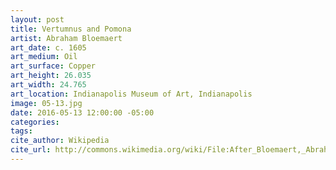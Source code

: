 ```yaml
---
layout: post
title: Vertumnus and Pomona
artist: Abraham Bloemaert
art_date: c. 1605
art_medium: Oil
art_surface: Copper
art_height: 26.035
art_width: 24.765
art_location: Indianapolis Museum of Art, Indianapolis
image: 05-13.jpg
date: 2016-05-13 12:00:00 -05:00
categories:
tags:
cite_author: Wikipedia
cite_url: http://commons.wikimedia.org/wiki/File:After_Bloemaert,_Abraham_-_Vertumnus_and_Pomona_-_Google_Art_Project.jpg
---
```

